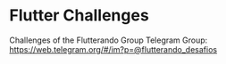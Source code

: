 # Flutter Challenges
Challenges of the Flutterando Group
Telegram Group: https://web.telegram.org/#/im?p=@flutterando_desafios